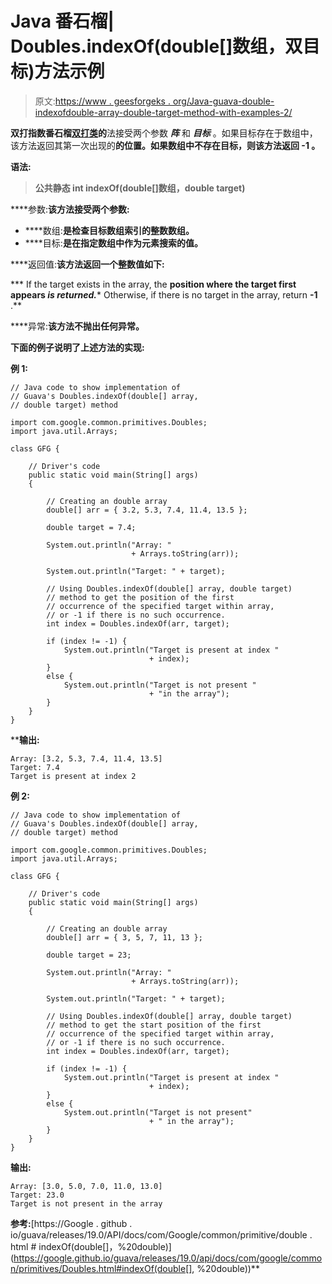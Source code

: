 # Java 番石榴| Doubles.indexOf(double[]数组，双目标)方法示例

> 原文:[https://www . geesforgeks . org/Java-guava-double-indexofdouble-array-double-target-method-with-examples-2/](https://www.geeksforgeeks.org/java-guava-doubles-indexofdouble-array-double-target-method-with-examples-2/)

**双打指数番石榴[双打类](https://www.geeksforgeeks.org/doubles-class-guava-java/)的**法接受两个参数 ***阵*** 和 ***目标*** 。如果目标存在于数组中，该方法返回其第一次出现的**的位置。如果数组中不存在目标，则该方法返回 **-1** 。**

****语法:****

> ****公共静态 int indexOf(double[]数组，double target)****

****参数:**该方法接受两个参数:**

*   ****数组:**是检查目标数组索引的整数数组。**
*   ****目标:**是在指定数组中作为元素搜索的值。**

****返回值:**该方法返回一个整数值如下:**

***   If the target exists in the array, the **position where the target first appears *is returned.****   Otherwise, if there is no target in the array, return **-1** .**

****异常:**该方法不抛出任何异常。**

**下面的例子说明了上述方法的实现:**

****例 1:****

```
// Java code to show implementation of
// Guava's Doubles.indexOf(double[] array,
// double target) method

import com.google.common.primitives.Doubles;
import java.util.Arrays;

class GFG {

    // Driver's code
    public static void main(String[] args)
    {

        // Creating an double array
        double[] arr = { 3.2, 5.3, 7.4, 11.4, 13.5 };

        double target = 7.4;

        System.out.println("Array: "
                           + Arrays.toString(arr));

        System.out.println("Target: " + target);

        // Using Doubles.indexOf(double[] array, double target)
        // method to get the position of the first
        // occurrence of the specified target within array,
        // or -1 if there is no such occurrence.
        int index = Doubles.indexOf(arr, target);

        if (index != -1) {
            System.out.println("Target is present at index "
                               + index);
        }
        else {
            System.out.println("Target is not present "
                               + "in the array");
        }
    }
}
```

****输出:**

```
Array: [3.2, 5.3, 7.4, 11.4, 13.5]
Target: 7.4
Target is present at index 2

```

**例 2:**

```
// Java code to show implementation of
// Guava's Doubles.indexOf(double[] array,
// double target) method

import com.google.common.primitives.Doubles;
import java.util.Arrays;

class GFG {

    // Driver's code
    public static void main(String[] args)
    {

        // Creating an double array
        double[] arr = { 3, 5, 7, 11, 13 };

        double target = 23;

        System.out.println("Array: "
                           + Arrays.toString(arr));

        System.out.println("Target: " + target);

        // Using Doubles.indexOf(double[] array, double target)
        // method to get the start position of the first
        // occurrence of the specified target within array,
        // or -1 if there is no such occurrence.
        int index = Doubles.indexOf(arr, target);

        if (index != -1) {
            System.out.println("Target is present at index "
                               + index);
        }
        else {
            System.out.println("Target is not present"
                               + " in the array");
        }
    }
}
```

**输出:**

```
Array: [3.0, 5.0, 7.0, 11.0, 13.0]
Target: 23.0
Target is not present in the array

```

**参考:**[https://Google . github . io/guava/releases/19.0/API/docs/com/Google/common/primitive/double . html # indexOf(double[]，%20double)](https://google.github.io/guava/releases/19.0/api/docs/com/google/common/primitives/Doubles.html#indexOf(double[], %20double))**